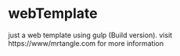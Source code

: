 # webTemplate
just a web template using gulp (Build version). visit https://www/mrtangle.com for more information
